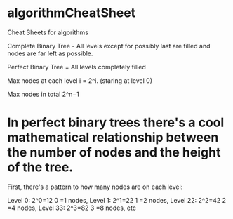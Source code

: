 # algorithmCheatSheet
Cheat Sheets for algorithms


Complete Binary Tree - All levels except for possibly last are filled and nodes are far left as possible.

Perfect Binary Tree = All levels completely filled

Max nodes at each level i = 2^i. (staring at level 0)

Max nodes in total 2^n−1


# In perfect binary trees there's a cool mathematical relationship between the number of nodes and the height of the tree.

First, there's a pattern to how many nodes are on each level:

Level 0: 2^0=12 
0
 =1 nodes,
Level 1: 2^1=22 
1
 =2 nodes,
Level 22: 2^2=42 
2
 =4 nodes,
Level 33: 2^3=82 
3
 =8 nodes,
etc
